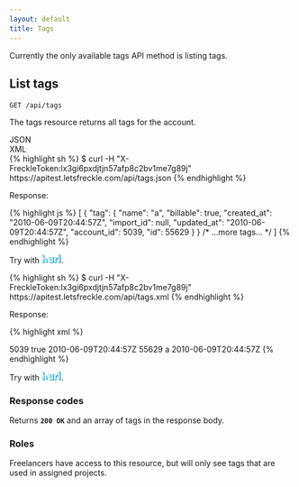 ```yaml
---
layout: default
title: Tags
---
```


Currently the only available tags API method is listing tags.

List tags
--------------

    GET /api/tags

The tags resource returns all tags for the account.

<div class="tabs">
<div class="selector">
  <div class="json active">JSON</div>
  <div class="xml">XML</div>
</div>
<div class="tab json active">
{% highlight sh %}
$ curl -H "X-FreckleToken:lx3gi6pxdjtjn57afp8c2bv1me7g89j" https://apitest.letsfreckle.com/api/tags.json
{% endhighlight %}

Response:

{% highlight js %}
[
  {
    "tag": {
      "name": "a",
      "billable": true,
      "created_at": "2010-06-09T20:44:57Z",
      "import_id": null,
      "updated_at": "2010-06-09T20:44:57Z",
      "account_id": 5039,
      "id": 55629
    }
  }
  /* ...more tags... */
]
{% endhighlight %}

Try with <a href="http://hurl.it/hurls/ddb28de14d7432c64aac2f0a72aaa62531ace8e8/5a1b828fdebcecec7e51463194ea58223f739841"><img src="hurl.png" width="35"></a>.
</div>
<div class="tab xml">
{% highlight sh %}
$ curl -H "X-FreckleToken:lx3gi6pxdjtjn57afp8c2bv1me7g89j" https://apitest.letsfreckle.com/api/tags.xml
{% endhighlight %}

Response:

{% highlight xml %}
<?xml version="1.0" encoding="UTF-8"?>
<tags type="array">
  <tag>
    <account-id type="integer">5039</account-id>
    <billable type="boolean">true</billable>
    <created-at type="date time">2010-06-09T20:44:57Z</created-at>
    <id type="integer">55629</id>
    <import-id type="integer" nil="true"></import-id>
    <name>a</name>
    <updated-at type="date time">2010-06-09T20:44:57Z</updated-at>
  </tag>
  <!-- ...more tags... -->
</tags>
{% endhighlight %}

Try with <a href="http://hurl.it/hurls/2c41a602a527de54dcee72c4248845eb593efffc/e667babb9a5800cfaa405e03c7b7ce0ec889f7a8"><img src="hurl.png" width="35"></a>.
</div>
</div>

### Response codes

Returns **`200 OK`** and an array of tags in the response body.

### Roles

Freelancers have access to this resource, but will only see tags that are used in assigned projects.
